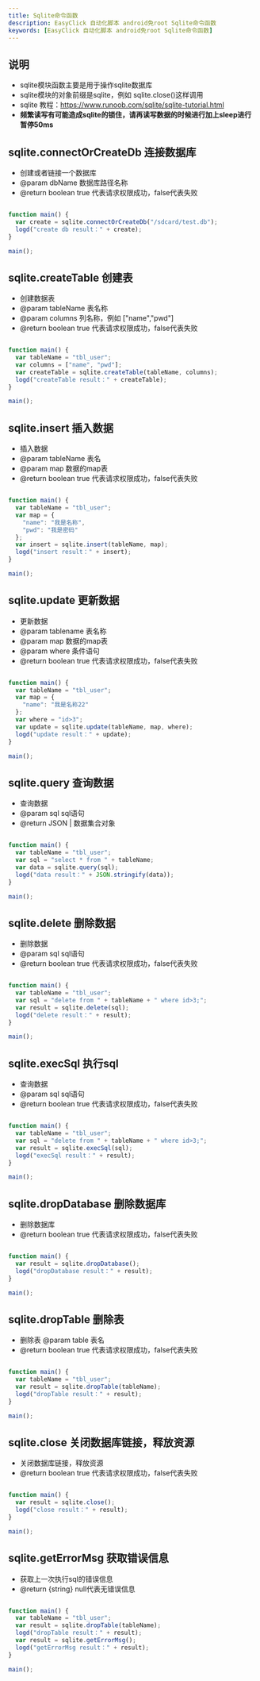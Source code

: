 ```yaml
---
title: Sqlite命令函数 
description: EasyClick 自动化脚本 android免root Sqlite命令函数
keywords: [EasyClick 自动化脚本 android免root Sqlite命令函数]
---
```


## 说明

- sqlite模块函数主要是用于操作sqlite数据库
- sqlite模块的对象前缀是sqlite，例如 sqlite.close()这样调用
- sqlite 教程：https://www.runoob.com/sqlite/sqlite-tutorial.html
- **频繁读写有可能造成sqlite的锁住，请再读写数据的时候进行加上sleep进行暂停50ms**

## sqlite.connectOrCreateDb 连接数据库

* 创建或者链接一个数据库
* @param dbName 数据库路径名称
* @return boolean true 代表请求权限成功，false代表失败

```javascript

function main() {
  var create = sqlite.connectOrCreateDb("/sdcard/test.db");
  logd("create db result：" + create);
}

main();
```

## sqlite.createTable 创建表

* 创建数据表
* @param tableName 表名称
* @param columns 列名称，例如 ["name","pwd"]
* @return boolean true 代表请求权限成功，false代表失败

```javascript

function main() {
  var tableName = "tbl_user";
  var columns = ["name", "pwd"];
  var createTable = sqlite.createTable(tableName, columns);
  logd("createTable result：" + createTable);
}

main();
```

## sqlite.insert 插入数据

* 插入数据
* @param tableName 表名
* @param map 数据的map表
* @return boolean true 代表请求权限成功，false代表失败

```javascript

function main() {
  var tableName = "tbl_user";
  var map = {
    "name": "我是名称",
    "pwd": "我是密码"
  };
  var insert = sqlite.insert(tableName, map);
  logd("insert result：" + insert);
}

main();
```

## sqlite.update 更新数据

* 更新数据
* @param tablename 表名称
* @param map 数据的map表
* @param where 条件语句
* @return boolean true 代表请求权限成功，false代表失败

```javascript

function main() {
  var tableName = "tbl_user";
  var map = {
    "name": "我是名称22"
  };
  var where = "id>3";
  var update = sqlite.update(tableName, map, where);
  logd("update result：" + update);
}

main();
```

## sqlite.query 查询数据

* 查询数据
* @param sql sql语句
* @return JSON | 数据集合对象

```javascript

function main() {
  var tableName = "tbl_user";
  var sql = "select * from " + tableName;
  var data = sqlite.query(sql);
  logd("data result：" + JSON.stringify(data));
}

main();
```

## sqlite.delete 删除数据

* 删除数据
* @param sql sql语句
* @return boolean true 代表请求权限成功，false代表失败

```javascript

function main() {
  var tableName = "tbl_user";
  var sql = "delete from " + tableName + " where id>3;";
  var result = sqlite.delete(sql);
  logd("delete result：" + result);
}

main();
```

## sqlite.execSql 执行sql

* 查询数据
* @param sql sql语句
* @return boolean true 代表请求权限成功，false代表失败

```javascript

function main() {
  var tableName = "tbl_user";
  var sql = "delete from " + tableName + " where id>3;";
  var result = sqlite.execSql(sql);
  logd("execSql result：" + result);
}

main();
```

## sqlite.dropDatabase 删除数据库

* 删除数据库
* @return boolean true 代表请求权限成功，false代表失败

```javascript

function main() {
  var result = sqlite.dropDatabase();
  logd("dropDatabase result：" + result);
}

main();
```

## sqlite.dropTable 删除表

* 删除表 @param table 表名
* @return boolean true 代表请求权限成功，false代表失败

```javascript

function main() {
  var tableName = "tbl_user";
  var result = sqlite.dropTable(tableName);
  logd("dropTable result：" + result);
}

main();
```

## sqlite.close 关闭数据库链接，释放资源

* 关闭数据库链接，释放资源
* @return boolean true 代表请求权限成功，false代表失败

```javascript

function main() {
  var result = sqlite.close();
  logd("close result：" + result);
}

main();
```

## sqlite.getErrorMsg 获取错误信息

* 获取上一次执行sql的错误信息
* @return {string} null代表无错误信息

```javascript

function main() {
  var tableName = "tbl_user";
  var result = sqlite.dropTable(tableName);
  logd("dropTable result：" + result);
  var result = sqlite.getErrorMsg();
  logd("getErrorMsg result：" + result);
}

main();
```





